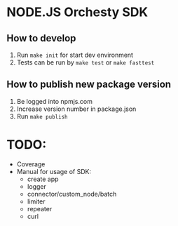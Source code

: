 # NODE.JS Orchesty SDK

## How to develop
1. Run `make init` for start dev environment
1. Tests can be run by `make test` or `make fasttest`

## How to publish new package version
1. Be logged into npmjs.com
1. Increase version number in package.json
1. Run `make publish`

# TODO:
- Coverage
- Manual for usage of SDK:
  - create app
  - logger
  - connector/custom_node/batch
  - limiter
  - repeater
  - curl

